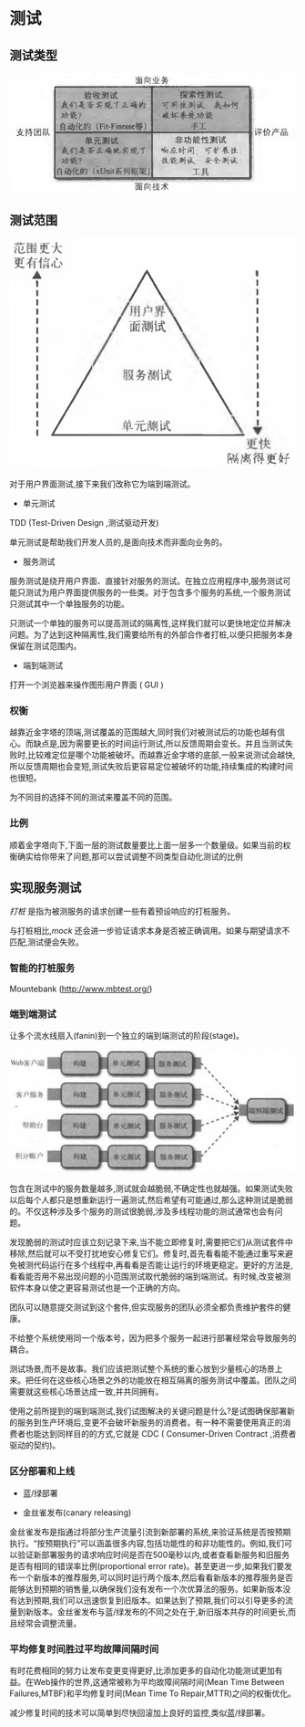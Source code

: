 # 测试

## 测试类型

![](assets/7-测试-6501e.png)

## 测试范围

![](assets/7-测试-999bf.png)

对于用户界面测试,接下来我们改称它为端到端测试。

- 单元测试

TDD (Test-Driven Design ,测试驱动开发)

单元测试是帮助我们开发人员的,是面向技术而非面向业务的。

- 服务测试

服务测试是绕开用户界面、直接针对服务的测试。在独立应用程序中,服务测试可能只测试为用户界面提供服务的一些类。对于包含多个服务的系统,一个服务测试只测试其中一个单独服务的功能。

只测试一个单独的服务可以提高测试的隔离性,这样我们就可以更快地定位并解决问题。为了达到这种隔离性,我们需要给所有的外部合作者打桩,以便只把服务本身保留在测试范围内。

- 端到端测试

打开一个浏览器来操作图形用户界面 ( GUI )

### 权衡

越靠近金字塔的顶端,测试覆盖的范围越大,同时我们对被测试后的功能也越有信心。而缺点是,因为需要更长的时间运行测试,所以反馈周期会变长。并且当测试失败时,比较难定位是哪个功能被破坏。而越靠近金字塔的底部,一般来说测试会越快,所以反馈周期也会变短,测试失败后更容易定位被破坏的功能,持续集成的构建时间也很短。

为不同目的选择不同的测试来覆盖不同的范围。

### 比例

顺着金字塔向下,下面一层的测试数量要比上面一层多一个数量级。如果当前的权衡确实给你带来了问题,那可以尝试调整不同类型自动化测试的比例

## 实现服务测试

*打桩* 是指为被测服务的请求创建一些有着预设响应的打桩服务。

与打桩相比,*mock* 还会进一步验证请求本身是否被正确调用。如果与期望请求不匹配,测试便会失败。

### 智能的打桩服务

Mountebank (http://www.mbtest.org/)

### 端到端测试

让多个流水线扇入(fanin)到一个独立的端到端测试的阶段(stage)。

![](assets/7-测试-34b6c.png)

包含在测试中的服务数量越多,测试就会越脆弱,不确定性也就越强。如果测试失败以后每个人都只是想重新运行一遍测试,然后希望有可能通过,那么这种测试是脆弱的。不仅这种涉及多个服务的测试很脆弱,涉及多线程功能的测试通常也会有问题。

发现脆弱的测试时应该立刻记录下来,当不能立即修复时,需要把它们从测试套件中移除,然后就可以不受打扰地安心修复它们。修复时,首先看看能不能通过重写来避免被测代码运行在多个线程中,再看看是否能让运行的环境更稳定。更好的方法是,看看能否用不易出现问题的小范围测试取代脆弱的端到端测试。有时候,改变被测软件本身以使之更容易测试也是一个正确的方向。

团队可以随意提交测试到这个套件,但实现服务的团队必须全都负责维护套件的健康。

不给整个系统使用同一个版本号，因为把多个服务一起进行部署经常会导致服务的耦合。

测试场景,而不是故事。我们应该把测试整个系统的重心放到少量核心的场景上来。把任何在这些核心场景之外的功能放在相互隔离的服务测试中覆盖。团队之间需要就这些核心场景达成一致,并共同拥有。

使用之前所提到的端到端测试,我们试图解决的关键问题是什么?是试图确保部署新的服务到生产环境后,变更不会破坏新服务的消费者。有一种不需要使用真正的消费者也能达到同样目的的方式,它就是 CDC ( Consumer-Driven Contract ,消费者驱动的契约)。

### 区分部署和上线

- 蓝/绿部署

- 金丝雀发布(canary releasing)

金丝雀发布是指通过将部分生产流量引流到新部署的系统,来验证系统是否按预期执行。“按预期执行”可以涵盖很多内容,包括功能性的和非功能性的。例如,我们可以验证新部署服务的请求响应时间是否在500毫秒以内,或者查看新服务和旧服务是否有相同的错误率比例(proportional error rate)。甚至更进一步,如果我们要发布一个新版本的推荐服务,可以同时运行两个版本,然后看看新版本的推荐服务是否能够达到预期的销售量,以确保我们没有发布一个次优算法的服务。如果新版本没有达到预期,我们可以迅速恢复到旧版本。如果达到了预期,我们可以引导更多的流量到新版本。金丝雀发布与蓝/绿发布的不同之处在于,新旧版本共存的时间更长,而且经常会调整流量。

### 平均修复时间胜过平均故障间隔时间

有时花费相同的努力让发布变更变得更好,比添加更多的自动化功能测试更加有益。在Web操作的世界,这通常被称为平均故障间隔时间(Mean Time Between Failures,MTBF)和平均修复时间(Mean Time To Repair,MTTR)之间的权衡优化。

减少修复时间的技术可以简单到尽快回滚加上良好的监控,类似蓝/绿部署。
